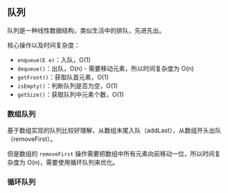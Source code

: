 ## 队列

队列是一种线性数据结构，类似生活中的排队，先进先出。

核心操作以及时间复杂度：
- `enqueue(E e)`：入队，O(1)
- `dequeue()`：出队，O(n) - 需要移动元素，所以时间复杂度为 O(n)
- `getFront()`：获取队首元素，O(1)
- `isEmpty()`：判断队列是否为空，O(1)
- `getSize()`：获取队列中元素个数，O(1)

### 数组队列

基于数组实现的队列比较好理解，从数组末尾入队（addLast），从数组开头出队（removeFirst）。

但是数组的 `removeFirst` 操作需要把数组中所有元素向前移动一位，所以时间复杂度为 O(n)，需要使用循环队列来优化。

### 循环队列


